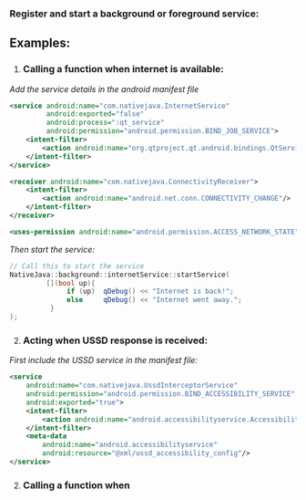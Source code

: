 ### Register and start a background or foreground service:
## Examples:
1. ### Calling a function when internet is available:
*Add the service details in the android manifest file*
```xml
<service android:name="com.nativejava.InternetService"
         android:exported="false"
         android:process=":qt_service"
         android:permission="android.permission.BIND_JOB_SERVICE">
    <intent-filter>
        <action android:name="org.qtproject.qt.android.bindings.QtService" />
    </intent-filter>
</service>

<receiver android:name="com.nativejava.ConnectivityReceiver">
    <intent-filter>
        <action android:name="android.net.conn.CONNECTIVITY_CHANGE"/>
    </intent-filter>
</receiver>

<uses-permission android:name="android.permission.ACCESS_NETWORK_STATE" />
```
*Then start the service:*
```c++
// Call this to start the service
NativeJava::background::internetService::startService(
         [](bool up){
              if (up)  qDebug() << "Internet is back!";
              else     qDebug() << "Internet went away.";
          }
);
```

2. ### Acting when USSD response is received:
*First include the USSD service in the manifest file:*
```xml
<service
    android:name="com.nativejava.UssdInterceptorService"
    android:permission="android.permission.BIND_ACCESSIBILITY_SERVICE"
    android:exported="true">
    <intent-filter>
        <action android:name="android.accessibilityservice.AccessibilityService"/>
    </intent-filter>
    <meta-data
        android:name="android.accessibilityservice"
        android:resource="@xml/ussd_accessibility_config"/>
</service>
```

2. ### Calling a function when 
